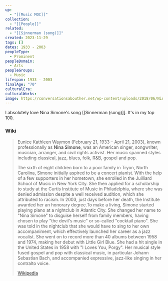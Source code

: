 ```yaml
---
up:
  - "[[Music MOC]]"
collection:
  - "[[People]]"
related:
  - "[[Sinnerman (song)]]"
created: 2023-11-29
tags: []
dates: 1933 - 2003
peopleType:
  - Prominent
peopleDomain:
  - Arts
peopleGroups:
  - Music
lifespan: 1933 - 2003
finalAge: "70"
culturalEra: 
culturalWorks: 
image: https://conversationsabouther.net/wp-content/uploads/2018/06/Nina-Simone-fight-for-her-beliefs.jpg
---
```

I absolutely love Nina Simone's song [[Sinnerman (song)]]. It's in my top 100.


### Wiki
> Eunice Kathleen Waymon (February 21, 1933 – April 21, 2003), known professionally as **Nina Simone**, was an American singer, songwriter, musician, arranger, and civil rights activist. Her music spanned styles including classical, jazz, blues, folk, R&B, gospel and pop.
>
> The sixth of eight children born to a poor family in Tryon, North Carolina, Simone initially aspired to be a concert pianist. With the help of a few supporters in her hometown, she enrolled in the Juilliard School of Music in New York City. She then applied for a scholarship to study at the Curtis Institute of Music in Philadelphia, where she was denied admission despite a well received audition, which she attributed to racism. In 2003, just days before her death, the Institute awarded her an honorary degree.To make a living, Simone started playing piano at a nightclub in Atlantic City. She changed her name to "Nina Simone" to disguise herself from family members, having chosen to play "the devil's music" or so-called "cocktail piano". She was told in the nightclub that she would have to sing to her own accompaniment, which effectively launched her career as a jazz vocalist. She went on to record more than 40 albums between 1958 and 1974, making her debut with Little Girl Blue. She had a hit single in the United States in 1958 with "I Loves You, Porgy". Her musical style fused gospel and pop with classical music, in particular Johann Sebastian Bach, and accompanied expressive, jazz-like singing in her contralto voice.
>
> [Wikipedia](https://en.wikipedia.org/wiki/Nina%20Simone)